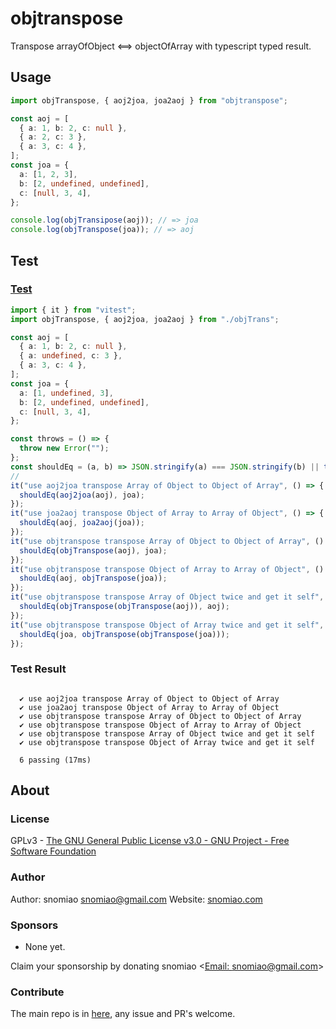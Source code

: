 # objtranspose

Transpose arrayOfObject <==> objectOfArray with typescript typed result.

## Usage

```typescript
import objTranspose, { aoj2joa, joa2aoj } from "objtranspose";

const aoj = [
  { a: 1, b: 2, c: null },
  { a: 2, c: 3 },
  { a: 3, c: 4 },
];
const joa = {
  a: [1, 2, 3],
  b: [2, undefined, undefined],
  c: [null, 3, 4],
};

console.log(objTransipose(aoj)); // => joa
console.log(objTranspose(joa)); // => aoj
```

## Test

### [Test](src/objTrans.test.ts)

```typescript
import { it } from "vitest";
import objTranspose, { aoj2joa, joa2aoj } from "./objTrans";

const aoj = [
  { a: 1, b: 2, c: null },
  { a: undefined, c: 3 },
  { a: 3, c: 4 },
];
const joa = {
  a: [1, undefined, 3],
  b: [2, undefined, undefined],
  c: [null, 3, 4],
};

const throws = () => {
  throw new Error("");
};
const shouldEq = (a, b) => JSON.stringify(a) === JSON.stringify(b) || throws();
//
it("use aoj2joa transpose Array of Object to Object of Array", () => {
  shouldEq(aoj2joa(aoj), joa);
});
it("use joa2aoj transpose Object of Array to Array of Object", () => {
  shouldEq(aoj, joa2aoj(joa));
});
it("use objtranspose transpose Array of Object to Object of Array", () => {
  shouldEq(objTranspose(aoj), joa);
});
it("use objtranspose transpose Object of Array to Array of Object", () => {
  shouldEq(aoj, objTranspose(joa));
});
it("use objtranspose transpose Array of Object twice and get it self", () => {
  shouldEq(objTranspose(objTranspose(aoj)), aoj);
});
it("use objtranspose transpose Object of Array twice and get it self", () => {
  shouldEq(joa, objTranspose(objTranspose(joa)));
});
```

### Test Result

```plaintext

  ✔ use aoj2joa transpose Array of Object to Object of Array
  ✔ use joa2aoj transpose Object of Array to Array of Object
  ✔ use objtranspose transpose Array of Object to Object of Array
  ✔ use objtranspose transpose Object of Array to Array of Object
  ✔ use objtranspose transpose Array of Object twice and get it self
  ✔ use objtranspose transpose Object of Array twice and get it self

  6 passing (17ms)

```

## About

### License

GPLv3 - [The GNU General Public License v3.0 - GNU Project - Free Software Foundation](https://www.gnu.org/licenses/gpl-3.0.en.html)

### Author

Author: snomiao <snomiao@gmail.com>
Website: [snomiao.com](https://snomiao.com)

### Sponsors

- None yet.

Claim your sponsorship by donating snomiao <[Email: snomiao@gmail.com](mailto:snomiao@gmail.com)>

### Contribute

The main repo is in [here](https://github.com/snomiao/js#readme), any issue and PR's welcome.
